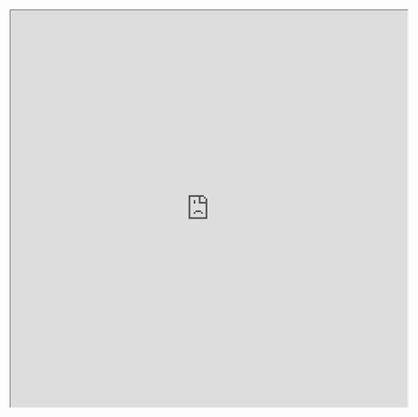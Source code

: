 <center><iframe src="https://drive.google.com/file/d/1sB-5c1izgYJrmJalxx1zLycEnaIabxXr/preview" width="700" height="700"></iframe></center>

